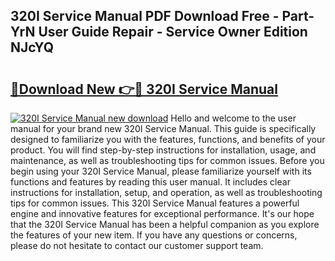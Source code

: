 ## 320I Service Manual PDF Download Free - Part-YrN User Guide Repair - Service Owner Edition NJcYQ

# <h2><a href="http://bc82819.oget.top/?id=320I+Service+Manual">🔗Download New 👉🔴 320I Service Manual</a></h2>

[![320I Service Manual new download](https://i.imgur.com/5g1atiW.png)](http://bc82819.oget.top/?id=320I+Service+Manual)
Hello and welcome to the user manual for your brand new 320I Service Manual. This guide is specifically designed to familiarize you with the features, functions, and benefits of your product. You will find step-by-step instructions for installation, usage, and maintenance, as well as troubleshooting tips for common issues. Before you begin using your 320I Service Manual, please familiarize yourself with its functions and features by reading this user manual. It includes clear instructions for installation, setup, and operation, as well as troubleshooting tips for common issues. This 320I Service Manual features a powerful engine and innovative features for exceptional performance. It's our hope that the 320I Service Manual has been a helpful companion as you explore the features of your new item. If you have any questions or concerns, please do not hesitate to contact our customer support team.
